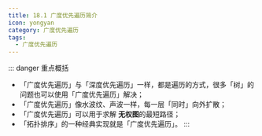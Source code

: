 ```yaml
---
title: 18.1 广度优先遍历简介
icon: yongyan
category: 广度优先遍历
tags:
  - 广度优先遍历
---
```



::: danger 重点概括

+ 「广度优先遍历」与「深度优先遍历」一样，都是遍历的方式，很多「树」的问题也可以使用「广度优先遍历」解决；
+ 「广度优先遍历」像水波纹、声波一样，每一层「同时」向外扩散；
+ 「广度优先遍历」可以用于求解 **无权图**的最短路径；
+ 「拓扑排序」的一种经典实现就是「广度优先遍历」。
:::



